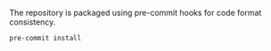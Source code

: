 

The repository is packaged using pre-commit hooks for code format consistency.

```
pre-commit install
```